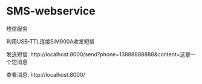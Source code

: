 SMS-webservice
==============

短信服务

利用USB-TTL连接SIM900A收发短信

发送短信:
http://localhost:8000/send?phone=13888888888&content=这是一个短消息

查看消息:
http://localhost:8000/
